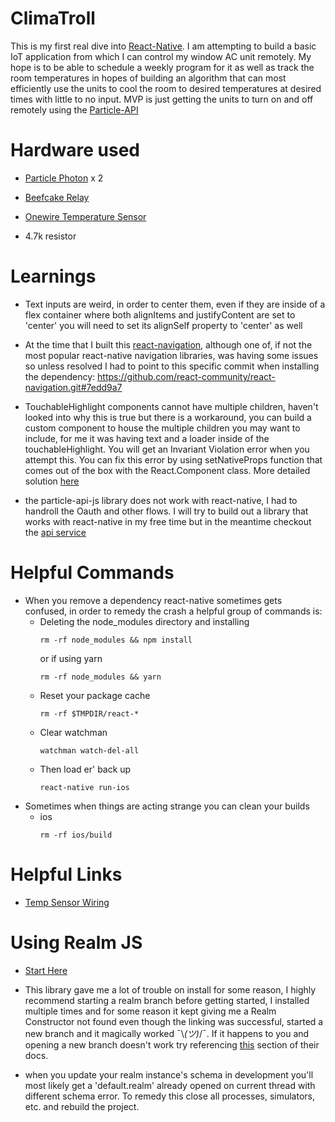 # ClimaTroll
  This is my first real dive into [React-Native](https://facebook.github.io/react-native/). I am attempting to build a basic IoT application from which I can control my window AC unit remotely. My hope is to be able to schedule a weekly program for it as well as track the room temperatures in hopes of building an algorithm that can most efficiently use the units to cool the room to desired temperatures at desired times with little to no input. MVP is just getting the units to turn on and off remotely using the [Particle-API](https://docs.particle.io/guide/getting-started/intro/photon/)


# Hardware used
  - [Particle Photon](https://store.particle.io/products/photon) x 2

  - [Beefcake Relay](https://www.sparkfun.com/products/13815)

  - [Onewire Temperature Sensor](https://www.sparkfun.com/products/11050)

  - 4.7k resistor

# Learnings

  - Text inputs are weird, in order to center them, even if they are inside of a flex container where both alignItems and justifyContent are set to 'center' you will need to set its alignSelf property to 'center' as well

  - At the time that I built this [react-navigation](https://reactnavigation.org/), although one of, if not the most popular react-native navigation libraries, was having some issues so unless resolved I had to point to this specific commit when installing the dependency: https://github.com/react-community/react-navigation.git#7edd9a7

  - TouchableHighlight components cannot have multiple children, haven't looked into why this is true but there is a workaround, you can build a custom component to house the multiple children you may want to include, for me it was having text and a loader inside of the touchableHighlight. You will get an Invariant Violation error when you attempt this. You can fix this error by using setNativeProps function that comes out of the box with the React.Component class. More detailed solution [here](http://stackoverflow.com/questions/31741705/error-invariant-violation-touchable-child-must-either-be-native-or-forward-set)

  - the particle-api-js library does not work with react-native, I had to handroll the Oauth and other flows. I will try to build out a library that works with react-native in my free time but in the meantime checkout the [api service](https://github.com/ipbrennan90/climatroll/blob/master/services/api.js)

# Helpful Commands

  - When you remove a dependency react-native sometimes gets confused, in order to remedy the crash a helpful group of commands is:
    - Deleting the node_modules directory and installing
      ```
      rm -rf node_modules && npm install
      ```
      or if using yarn
      ```
      rm -rf node_modules && yarn
      ```
    - Reset your package cache
      ```
      rm -rf $TMPDIR/react-*
      ```
    - Clear watchman
      ```
      watchman watch-del-all
      ```
    - Then load er' back up
      ```
      react-native run-ios
      ```
  - Sometimes when things are acting strange you can clean your builds
    - ios
      ```
      rm -rf ios/build
      ```





# Helpful Links

  - [Temp Sensor Wiring](http://bildr.org/2011/07/ds18b20-arduino/)

# Using Realm JS

  - [Start Here](https://realm.io/docs/javascript/latest/)

  - This library gave me a lot of trouble on install for some reason, I highly recommend starting a realm branch before getting started, I installed multiple times and for some reason it kept giving me a Realm Constructor not found even though the linking was successful, started a new branch and it magically worked ¯\\_(ツ)_/¯. If it happens to you and opening a new branch doesn't work try referencing [this](https://realm.io/docs/javascript/latest/index.html#missing-realm-constructor) section of their docs.

  - when you update your realm instance's schema in development you'll most likely get a 'default.realm' already opened on current thread with different schema error. To remedy this close all processes, simulators, etc. and rebuild the project.
